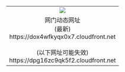 ﻿<table>
  <tr></tr>
  <tr><td colspan=2 align=center><img src="https://dox4wfkyqx0x7.cloudfront.net/Up/oGate.jpg" /></td></tr>
  <tr><td colspan=2 align=center>网门动态网址<br/>(最新)
<br>https://dox4wfkyqx0x7.cloudfront.net
<br/><br/>(以下网址可能失效)
<br>https://dpg16zc9qk5f2.cloudfront.net
    </td>
  </tr>
</table>
